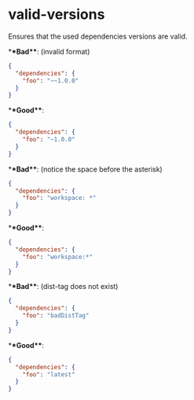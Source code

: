 # valid-versions

Ensures that the used dependencies versions are valid.

\***\*Bad\*\***: (invalid format)

```json
{
  "dependencies": {
    "foo": "~~1.0.0"
  }
}
```

\***\*Good\*\***:

```json
{
  "dependencies": {
    "foo": "~1.0.0"
  }
}
```

\***\*Bad\*\***: (notice the space before the asterisk)

```json
{
  "dependencies": {
    "foo": "workspace: *"
  }
}
```

\***\*Good\*\***:

```json
{
  "dependencies": {
    "foo": "workspace:*"
  }
}
```

\***\*Bad\*\***: (dist-tag does not exist)

```json
{
  "dependencies": {
    "foo": "badDistTag"
  }
}
```

\***\*Good\*\***:

```json
{
  "dependencies": {
    "foo": "latest"
  }
}
```
